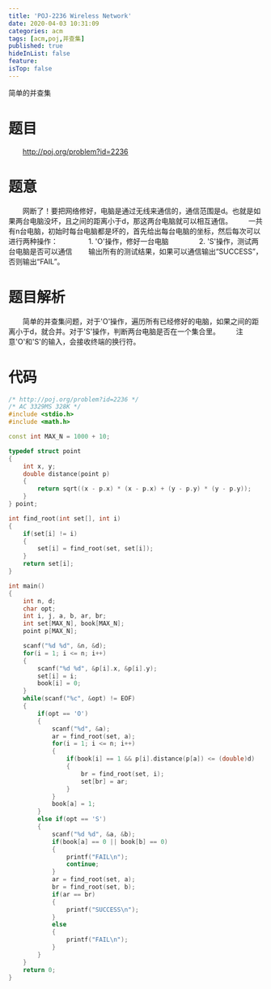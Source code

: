 ```yaml
---
title: 'POJ-2236 Wireless Network'
date: 2020-04-03 10:31:09
categories: acm
tags: [acm,poj,并查集]
published: true
hideInList: false
feature: 
isTop: false
---
```

简单的并查集
<!-- more -->

# 题目
&emsp;&emsp;<http://poj.org/problem?id=2236>

# 题意
&emsp;&emsp;网断了！要把网络修好，电脑是通过无线来通信的，通信范围是d。也就是如果两台电脑没坏，且之间的距离小于d，那这两台电脑就可以相互通信。
&emsp;&emsp;一共有n台电脑，初始时每台电脑都是坏的，首先给出每台电脑的坐标，然后每次可以进行两种操作：
&emsp;&emsp;&emsp;&emsp;1. 'O'操作，修好一台电脑
&emsp;&emsp;&emsp;&emsp;2. 'S'操作，测试两台电脑是否可以通信
&emsp;&emsp;输出所有的测试结果，如果可以通信输出“SUCCESS”，否则输出“FAIL”。

# 题目解析
&emsp;&emsp;简单的并查集问题，对于'O'操作，遍历所有已经修好的电脑，如果之间的距离小于d，就合并。对于'S'操作，判断两台电脑是否在一个集合里。
&emsp;&emsp;注意'O'和'S'的输入，会接收终端的换行符。

# 代码
```cpp
/* http://poj.org/problem?id=2236 */
/* AC 3329MS 328K */
#include <stdio.h>
#include <math.h>

const int MAX_N = 1000 + 10;

typedef struct point
{
	int x, y;
	double distance(point p)
	{
		return sqrt((x - p.x) * (x - p.x) + (y - p.y) * (y - p.y));
	}
} point;

int find_root(int set[], int i)
{
	if(set[i] != i)
	{
		set[i] = find_root(set, set[i]);
	}
	return set[i];
}

int main()
{
	int n, d;
	char opt;
	int i, j, a, b, ar, br;
	int set[MAX_N], book[MAX_N];
	point p[MAX_N];

	scanf("%d %d", &n, &d);
	for(i = 1; i <= n; i++)
	{
		scanf("%d %d", &p[i].x, &p[i].y);
		set[i] = i;
		book[i] = 0;
	}
	while(scanf("%c", &opt) != EOF)
	{
		if(opt == 'O')
		{
			scanf("%d", &a);
			ar = find_root(set, a);
			for(i = 1; i <= n; i++)
			{
				if(book[i] == 1 && p[i].distance(p[a]) <= (double)d)
				{
					br = find_root(set, i);
					set[br] = ar;
				}
			}
			book[a] = 1;
		}
		else if(opt == 'S')
		{
			scanf("%d %d", &a, &b);
			if(book[a] == 0 || book[b] == 0)
			{
				printf("FAIL\n");
				continue;
			}
			ar = find_root(set, a);
			br = find_root(set, b);
			if(ar == br)
			{
				printf("SUCCESS\n");
			}
			else
			{
				printf("FAIL\n");
			}
		}
	}
	return 0;
}

```
